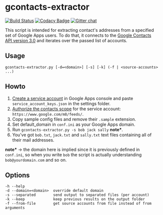 # gcontacts-extractor

[![Build Status](https://travis-ci.org/desko27/gcontacts-extractor.svg?branch=master)](https://travis-ci.org/desko27/gcontacts-extractor)
[![Codacy Badge](https://www.codacy.com/project/badge/8077cc0440db43709c6b554a2d51a3b6)](https://www.codacy.com/public/desko27/gcontacts-extractor)
[![Gitter chat](https://badges.gitter.im/desko27/gcontacts-extractor.png)](https://gitter.im/desko27/gcontacts-extractor "Gitter chat")

This script is intended for extracting contact's addresses from a specified
set of Google Apps users. To do that, it connects to the
[Google Contacts API version 3.0](https://developers.google.com/google-apps/contacts/v3/)
and iterates over the passed list of accounts.

## Usage

```
gcontacts-extractor.py [-d=<domain>] [-s] [-k] (-f | <source-accounts> ...)
```

## Howto

1. [Create a service account](https://developers.google.com/identity/protocols/OAuth2ServiceAccount#creatinganaccount) in Google Apps console and paste `service_account_keys.json` in the settings folder.
2. [Authorize the contacts scope](https://developers.google.com/identity/protocols/OAuth2ServiceAccount#delegatingauthority) for the service account: `https://www.google.com/m8/feeds/`.
3. Copy sample config files and remove their `.sample` extension.
4. Set default_domain in `conf.ini` as your Google Apps domain.
5. Run `gcontacts-extractor.py -s bob jack sally` __note*__.
6. You've got `bob.txt`, `jack.txt` and `sally.txt` text files containing all of their mail addresses.

__note*__ → the domain here is implied since it is previously defined in `conf.ini`, so when you write `bob` the script is actually understanding `bob@yourdomain.com` and so on.

## Options
  
```
-h --help
-d --domain=<domain>  override default domain
-s --separated        send output to separated files (per account)
-k --keep             keep previous results on the output folder
-f --from-file        get source accounts from file instead of from arguments
```
